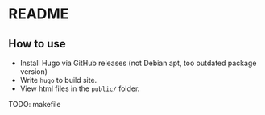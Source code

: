 # README

## How to use

- Install Hugo via GitHub releases (not Debian apt, too outdated package version)
- Write `hugo` to build site.
- View html files in the `public/` folder.

TODO: makefile
